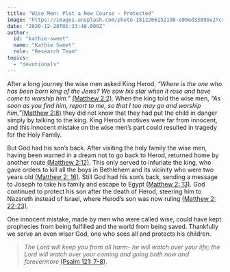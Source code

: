 ```yaml
---
title: "Wise Men: Plot a New Course - Protected"
image: "https://images.unsplash.com/photo-1512266152198-e90ed3389be2?crop=entropy&amp;cs=srgb&amp;fm=jpg&amp;ixid=MXw5NjYxfDB8MXxzZWFyY2h8MXx8YWR2ZW50fGVufDB8fHw&amp;ixlib=rb-1.2.1&amp;q=85"
date: "2020-12-28T01:33:48.000Z"
author:
  id: "kathie-sweet"
  name: "Kathie Sweet"
  role: "Research Team"
topics:
  - "devotionals"
---
```

After a long journey the wise men asked King Herod, _“Where is the one who has been born king of the Jews? We saw his star when it rose and have come to worship him.”_ [(Matthew 2:2)][1].  When the king told the wise men, _“As soon as you find him, report to me, so that I too may go and worship him,”_[(Matthew 2:8)][1] they did not know that they had put the child in danger simply by talking to the king.  King Herod’s motives were far from innocent, and this innocent mistake on the wise men’s part could resulted in tragedy for the Holy Family.

But God had his son’s back.  After visiting the holy family the wise men, having been warned in a dream not to go back to Herod, returned home by another route [(Matthew 2:12)][1].  This only served to infuriate the king, who gave orders to kill all the boys in Bethlehem and its vicinity who were two years old [(Matthew 2: 16)][1].  Still God had his son’s back, sending a message to Joseph to take his family and escape to Egypt [(Matthew 2: 13)][1].  God continued to protect his son after the death of Herod, steering him to Nazareth instead of Israel, where Herod’s son was now ruling [(Matthew 2: 22-23)][1].

One innocent mistake, made by men who were called wise, could have kept prophecies from being fulfilled and the world from being saved.  Thankfully we serve an even wiser God, one who sees all and protects his children.

>_The Lord will keep you from all harm- he will watch over your life; the Lord will watch over your coming and going both now and forevermore_ [(Psalm 121: 7-8)][2].

[1]: https://www.biblegateway.com/passage/?search=Matthew+2&version=NIV
[2]: https://www.biblegateway.com/passage/?search=Psalm%20121:7-8&version=NIV

